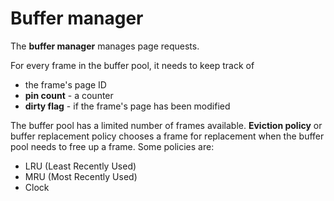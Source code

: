 # Buffer manager

The **buffer manager** manages page requests.

For every frame in the buffer pool, it needs to keep track of
* the frame's page ID
* **pin count** - a counter
* **dirty flag** - if the frame's page has been modified

The buffer pool has a limited number of frames available. **Eviction policy** or buffer replacement policy chooses a frame for replacement when the buffer pool needs to free up a frame. Some policies are:
* LRU (Least Recently Used)
* MRU (Most Recently Used)
* Clock
